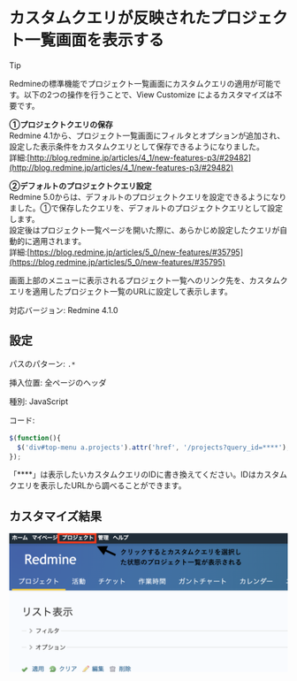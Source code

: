 # カスタムクエリが反映されたプロジェクト一覧画面を表示する

> [!TIP]  
> Redmineの標準機能でプロジェクト一覧画面にカスタムクエリの適用が可能です。以下の2つの操作を行うことで、View Customize によるカスタマイズは不要です。
>
> **①プロジェクトクエリの保存**  
> Redmine 4.1から、プロジェクト一覧画面にフィルタとオプションが追加され、設定した表示条件をカスタムクエリとして保存できるようになりました。  
> 詳細:[http://blog.redmine.jp/articles/4_1/new-features-p3/#29482](http://blog.redmine.jp/articles/4_1/new-features-p3/#29482)
> 
> **②デフォルトのプロジェクトクエリ設定**  
> Redmine 5.0からは、デフォルトのプロジェクトクエリを設定できるようになりました。①で保存したクエリを、デフォルトのプロジェクトクエリとして設定します。  
> 設定後はプロジェクト一覧ページを開いた際に、あらかじめ設定したクエリが自動的に適用されます。  
> 詳細:[https://blog.redmine.jp/articles/5_0/new-features/#35795](https://blog.redmine.jp/articles/5_0/new-features/#35795)

画面上部のメニューに表示されるプロジェクト一覧へのリンク先を、カスタムクエリを適用したプロジェクト一覧のURLに設定して表示します。

対応バージョン: Redmine 4.1.0

## 設定

パスのパターン: `.*`

挿入位置: 全ページのヘッダ

種別: JavaScript

コード:

``` javascript
$(function(){
  $('div#top-menu a.projects').attr('href', '/projects?query_id=****');
});
```

「****」は表示したいカスタムクエリのIDに書き換えてください。IDはカスタムクエリを表示したURLから調べることができます。  

## カスタマイズ結果

![](projects_after@2x.png)


